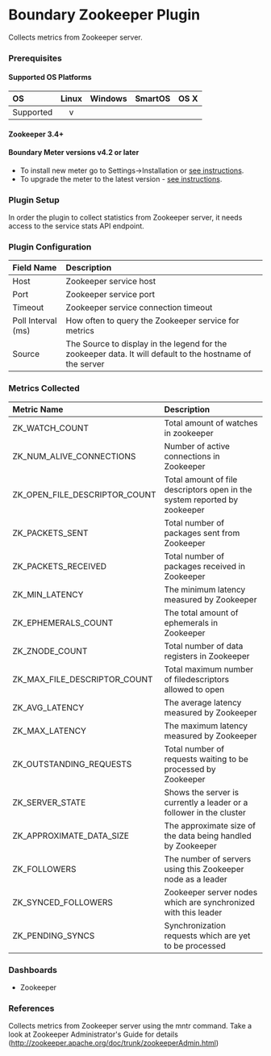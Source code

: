 # Boundary Zookeeper Plugin

Collects metrics from Zookeeper server.

### Prerequisites

#### Supported OS Platforms

|     OS    | Linux | Windows | SmartOS | OS X |
|:----------|:-----:|:-------:|:-------:|:----:|
| Supported |   v   |         |         |      |

#### Zookeeper 3.4+

#### Boundary Meter versions v4.2 or later

- To install new meter go to Settings->Installation or [see instructions](https://help.boundary.com/hc/en-us/sections/200634331-Installation).
- To upgrade the meter to the latest version - [see instructions](https://help.boundary.com/hc/en-us/articles/201573102-Upgrading-the-Boundary-Meter).

### Plugin Setup

In order the plugin to collect statistics from Zookeeper server, it needs access to the service stats API endpoint.

### Plugin Configuration

|Field Name     |Description                                         |
|:--------------|:---------------------------------------------------|
| Host   |Zookeeper service host|
| Port   |Zookeeper service port|
| Timeout|Zookeeper service connection timeout|
| Poll Interval (ms) |How often to query the Zookeeper service for metrics|
| Source        |The Source to display in the legend for the zookeeper data.  It will default to the hostname of the server|

### Metrics Collected

|Metric Name                  |Description                                                              |
|:----------------------------|:------------------------------------------------------------------------|
|ZK_WATCH_COUNT               |Total amount of watches in zookeeper                                     |
|ZK_NUM_ALIVE_CONNECTIONS     |Number of active connections in Zookeeper                                |
|ZK_OPEN_FILE_DESCRIPTOR_COUNT|Total amount of file descriptors open in the system reported by zookeeper|
|ZK_PACKETS_SENT              |Total number of packages sent from Zookeeper                             |
|ZK_PACKETS_RECEIVED          |Total number of packages received in Zookeeper                           |
|ZK_MIN_LATENCY               |The minimum latency measured by Zookeeper                                |
|ZK_EPHEMERALS_COUNT          |The total amount of ephemerals in Zookeeper                              |
|ZK_ZNODE_COUNT               |Total number of data registers in Zookeeper                              |
|ZK_MAX_FILE_DESCRIPTOR_COUNT |Total maximum number of filedescriptors allowed to open                  |
|ZK_AVG_LATENCY               |The average latency measured by Zookeeper                                |
|ZK_MAX_LATENCY               |The maximum latency measured by Zookeeper                                |
|ZK_OUTSTANDING_REQUESTS      |Total number of requests waiting to be processed by Zookeeper            |
|ZK_SERVER_STATE              |Shows the server is currently a leader or a follower in the cluster      |
|ZK_APPROXIMATE_DATA_SIZE     |The approximate size of the data being handled by Zookeeper              |
|ZK_FOLLOWERS                 |The number of servers using this Zookeeper node as a leader              |
|ZK_SYNCED_FOLLOWERS          |Zookeeper server nodes which are synchronized with this leader           |
|ZK_PENDING_SYNCS             |Synchronization requests which are yet to be processed                   |


### Dashboards

- Zookeeper

### References
Collects metrics from Zookeeper server using the mntr command. Take a look at Zookeeper Administrator's Guide for details (http://zookeeper.apache.org/doc/trunk/zookeeperAdmin.html)
